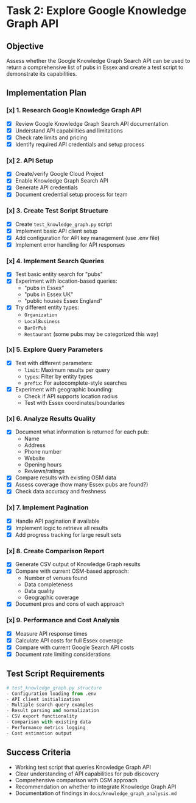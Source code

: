 # Task 2: Explore Google Knowledge Graph API

## Objective
Assess whether the Google Knowledge Graph Search API can be used to return a comprehensive list of pubs in Essex and create a test script to demonstrate its capabilities.

## Implementation Plan

### [x] 1. Research Google Knowledge Graph API
- [x] Review Google Knowledge Graph Search API documentation
- [x] Understand API capabilities and limitations
- [x] Check rate limits and pricing
- [x] Identify required API credentials and setup process

### [x] 2. API Setup
- [x] Create/verify Google Cloud Project
- [x] Enable Knowledge Graph Search API
- [x] Generate API credentials
- [x] Document credential setup process for team

### [x] 3. Create Test Script Structure
- [x] Create `test_knowledge_graph.py` script
- [x] Implement basic API client setup
- [x] Add configuration for API key management (use .env file)
- [x] Implement error handling for API responses

### [x] 4. Implement Search Queries
- [x] Test basic entity search for "pubs"
- [x] Experiment with location-based queries:
  - "pubs in Essex"
  - "pubs in Essex UK"
  - "public houses Essex England"
- [x] Try different entity types:
  - `Organization`
  - `LocalBusiness`
  - `BarOrPub`
  - `Restaurant` (some pubs may be categorized this way)

### [x] 5. Explore Query Parameters
- [x] Test with different parameters:
  - `limit`: Maximum results per query
  - `types`: Filter by entity types
  - `prefix`: For autocomplete-style searches
- [x] Experiment with geographic bounding:
  - Check if API supports location radius
  - Test with Essex coordinates/boundaries

### [x] 6. Analyze Results Quality
- [x] Document what information is returned for each pub:
  - Name
  - Address
  - Phone number
  - Website
  - Opening hours
  - Reviews/ratings
- [x] Compare results with existing OSM data
- [x] Assess coverage (how many Essex pubs are found?)
- [x] Check data accuracy and freshness

### [x] 7. Implement Pagination
- [x] Handle API pagination if available
- [x] Implement logic to retrieve all results
- [x] Add progress tracking for large result sets

### [x] 8. Create Comparison Report
- [x] Generate CSV output of Knowledge Graph results
- [x] Compare with current OSM-based approach:
  - Number of venues found
  - Data completeness
  - Data quality
  - Geographic coverage
- [x] Document pros and cons of each approach

### [x] 9. Performance and Cost Analysis
- [x] Measure API response times
- [x] Calculate API costs for full Essex coverage
- [x] Compare with current Google Search API costs
- [x] Document rate limiting considerations

## Test Script Requirements
```python
# test_knowledge_graph.py structure
- Configuration loading from .env
- API client initialization
- Multiple search query examples
- Result parsing and normalization
- CSV export functionality
- Comparison with existing data
- Performance metrics logging
- Cost estimation output
```

## Success Criteria
- Working test script that queries Knowledge Graph API
- Clear understanding of API capabilities for pub discovery
- Comprehensive comparison with OSM approach
- Recommendation on whether to integrate Knowledge Graph API
- Documentation of findings in `docs/knowledge_graph_analysis.md`